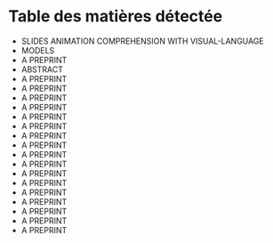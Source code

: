 # Table des matières détectée

- SLIDES ANIMATION COMPREHENSION WITH VISUAL-LANGUAGE
- MODELS
- A PREPRINT
- ABSTRACT
- A PREPRINT
- A PREPRINT
- A PREPRINT
- A PREPRINT
- A PREPRINT
- A PREPRINT
- A PREPRINT
- A PREPRINT
- A PREPRINT
- A PREPRINT
- A PREPRINT
- A PREPRINT
- A PREPRINT
- A PREPRINT
- A PREPRINT
- A PREPRINT
- A PREPRINT
